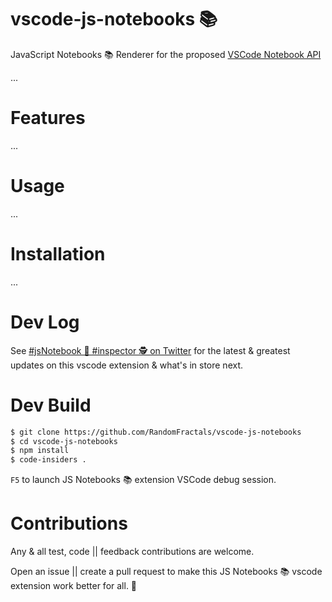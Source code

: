# vscode-js-notebooks 📚

JavaScript Notebooks 📚 Renderer for the proposed [VSCode Notebook API](https://code.visualstudio.com/api/extension-guides/notebook)

...

# Features

...

# Usage

...

# Installation

...

# Dev Log

See [#jsNotebook 📓 #inspector 🕵️ on Twitter](https://twitter.com/search?q=%23JSNotebookInspector&src=typed_query) for the latest & greatest updates on this vscode extension & what's in store next.

# Dev Build

```bash
$ git clone https://github.com/RandomFractals/vscode-js-notebooks
$ cd vscode-js-notebooks
$ npm install
$ code-insiders .
```
`F5` to launch JS Notebooks 📚 extension VSCode debug session.

# Contributions

Any & all test, code || feedback contributions are welcome. 

Open an issue || create a pull request to make this JS Notebooks 📚 vscode extension work better for all. 🤗
